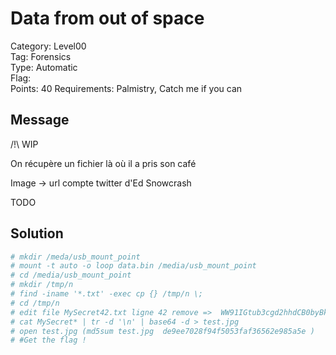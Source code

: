 # Data from out of space

Category: Level00  
Tag: Forensics  
Type: Automatic  
Flag:  
Points: 40
Requirements: Palmistry, Catch me if you can

## Message

/!\ WIP

On récupère un fichier là où il a pris son café

Image -> url compte twitter d'Ed Snowcrash

TODO

## Solution

```sh
# mkdir /meda/usb_mount_point
# mount -t auto -o loop data.bin /media/usb_mount_point
# cd /media/usb_mount_point
# mkdir /tmp/n
# find -iname '*.txt' -exec cp {} /tmp/n \;
# cd /tmp/n 
# edit file MySecret42.txt ligne 42 remove =>  WW91IGtub3cgd2hhdCB0byBkbyB3aXRoIHRoaXM= + tab => md5sum file edit valid = 27f341520644abdcaa5387d62c9d9c1c
# cat MySecret* | tr -d '\n' | base64 -d > test.jpg
# open test.jpg (md5sum test.jpg  de9ee7028f94f5053faf36562e985a5e ) 
# #Get the flag !
```
